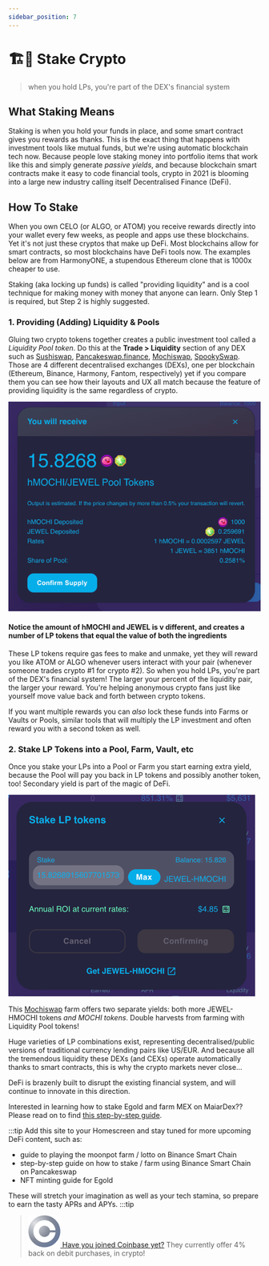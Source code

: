 ```yaml
---
sidebar_position: 7
---
```

# 🏗🏯 Stake Crypto

>  when you hold LPs, you're part of the DEX's financial system

## What Staking Means

Staking is when you hold your funds in place, and some smart contract gives you rewards as thanks. This is the exact thing that happens with investment tools like mutual funds, but we're using automatic blockchain tech now. Because people love staking money into portfolio items that work like this and simply generate *passive yields*, and because blockchain smart contracts make it easy to code financial tools, crypto in 2021 is blooming into a large new industry calling itself Decentralised Finance (DeFi).

## How To Stake

When you own CELO (or ALGO, or ATOM) you receive rewards directly into your wallet every few weeks, as people and apps use these blockchains. Yet it's not just these cryptos that make up DeFi. Most blockchains allow for smart contracts, so most blockchains have DeFi tools now. The examples below are from HarmonyONE, a stupendous Ethereum clone that is 1000x cheaper to use.

Staking (aka locking up funds) is called "providing liquidity" and is a cool technique for making money with money that anyone can learn. Only Step 1 is required, but Step 2 is highly suggested.

### 1. Providing (Adding) Liquidity & Pools

Gluing two crypto tokens together creates a public investment tool called a *Liquidity Pool token*. Do this at the **Trade > Liquidity** section of any DEX such as [Sushiswap](https://sushi.com), [Pancakeswap.finance](https://pancakeswap.finance/liquidity), [Mochiswap](https://harmony.mochiswap.io/liquidity), [SpookySwap](https://spookyswap.finance/add). Those are 4 different decentralised exchanges (DEXs), one per blockchain (Ethereum, Binance, Harmony, Fantom, respectively) yet if you compare them you can see how their layouts and UX all match because the feature of providing liquidity is the same regardless of crypto.

![Staking and LP Tutorial Step 3,1](../../static/img/lp1.png)
#### Notice the amount of hMOCHI and JEWEL is v different, and creates a number of LP tokens that equal the value of both the ingredients

These LP tokens require gas fees to make and unmake, yet they will reward you like ATOM or ALGO whenever users interact with your pair (whenever someone trades crypto #1 for crypto #2). So when you hold LPs, you're part of the DEX's financial system! The larger your percent of the liquidity pair, the larger your reward. You're helping anonymous crypto fans just like yourself move value back and forth between crypto tokens.

If you want multiple rewards you can *also* lock these funds into Farms or Vaults or Pools, similar tools that will multiply the LP investment and often reward you with a second token as well.


### 2. Stake LP Tokens into a Pool, Farm, Vault, etc 
Once you stake your LPs into a Pool or Farm you start earning extra yield, because the Pool will pay you back in LP tokens and possibly another token, too! Secondary yield is part of the magic of DeFi.

![Staking and LP Tutorial Step 3,2](../../static/img/lp2.png)

This [Mochiswap](https://harmony.mochiswap.io/farms) farm offers two separate yields: both more JEWEL-HMOCHI tokens *and MOCHI tokens*. Double harvests from farming with Liquidity Pool tokens!

Huge varieties of LP combinations exist, representing decentralised/public versions of traditional currency lending pairs like US/EUR. And because all the tremendous liquidity these DEXs (and CEXs) operate automatically thanks to smart contracts, this is why the crypto markets never close...

DeFi is brazenly built to disrupt the existing financial system, and will continue to innovate in this direction. 

Interested in learning how to stake Egold and farm MEX on MaiarDex?? Please read on to find [this step-by-step guide](http://localhost:3000/docs/basics/mex%20farming).

:::tip
Add this site to your Homescreen and stay tuned for more upcoming DeFi content, such as:

- guide to playing the moonpot farm / lotto on Binance Smart Chain
- step-by-step guide on how to stake / farm using Binance Smart Chain on Pancakeswap
- NFT minting guide for Egold

These will stretch your imagination as well as your tech stamina, so prepare to earn the tasty APRs and APYs.
:::tip


> [![Coinbase](../../static/img/Coinbase-logo.png) Have you joined Coinbase yet?](https://www.coinbase.com/join/jacks_pv) They currently offer 4% back on debit purchases, in crypto!

